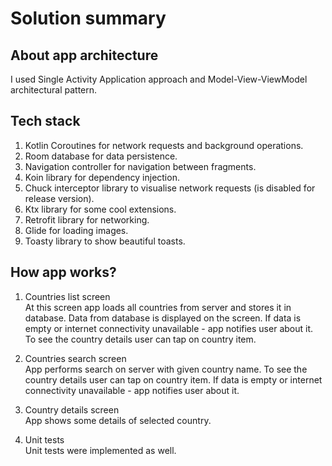 # Solution summary

## About app architecture

I used Single Activity Application approach and Model-View-ViewModel architectural pattern.

## Tech stack
 
 1. Kotlin Coroutines for network requests and background operations.
 2. Room database for data persistence.
 3. Navigation controller for navigation between fragments.
 4. Koin library for dependency injection.
 5. Chuck interceptor library to visualise network requests (is disabled for release version).
 6. Ktx library for some cool extensions.
 7. Retrofit library for networking.
 8. Glide for loading images.
 9. Toasty library to show beautiful toasts.

## How app works?

1. Countries list screen <br />
At this screen app loads all countries from server and stores it in database.
Data from database is displayed on the screen. If data is empty or internet connectivity 
unavailable - app notifies user about it. To see the country details user can tap on country item.

2. Countries search screen <br /> 
App performs search on server with given country name. To see the country details user can tap on country item.
If data is empty or internet connectivity unavailable - app notifies user about it. 

3. Country details screen <br />
App shows some details of selected country.
 
4. Unit tests  <br />
Unit tests were implemented as well.
 

